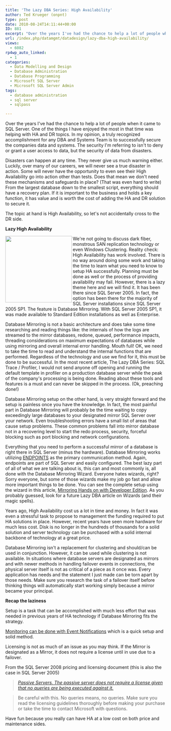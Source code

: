 ```yaml
---
title: 'The Lazy DBA Series: High Availability'
author: Ted Krueger (onpnt)
type: post
date: 2010-08-24T14:11:44+00:00
ID: 881
excerpt: "Over the years I've had the chance to help a lot of people when it came to SQL Server. One of the things I have enjoyed the most in that time was helping with HA and DR topics. In my opinion, a truly recognized accomplishment for any DBA and Systems Team is to successfully secure the companies data and systems. The security I'm referring to isn't to deny or grant a user access to data, but the security of data from disasters.Disasters can happen at any time. They never give us much warning either. Luckily, over many of our careers, we will never see a true disaster in action. Some will never have the opportunity to even see their High Availability go into action other than tests. Does that mean we don't need these mechanisms and safeguards in place? (That was even hard to write) From the largest database down to the smallest script, everything should have a recovery plan. If it is important to the business and holds a key function, it has value and is worth the cost of adding the HA and DR solution to secure it.The topic at hand is High Availability, so let's not accidentally cross to the DR side."
url: /index.php/datamgmt/datadesign/lazy-dba-high-availability/
views:
  - 6082
rp4wp_auto_linked:
  - 1
categories:
  - Data Modelling and Design
  - Database Administration
  - Database Programming
  - Microsoft SQL Server
  - Microsoft SQL Server Admin
tags:
  - database administration
  - sql server
  - sqlpass

---
```

Over the years I've had the chance to help a lot of people when it came to SQL Server. One of the things I have enjoyed the most in that time was helping with HA and DR topics. In my opinion, a truly recognized accomplishment for any DBA and Systems Team is to successfully secure the companies data and systems. The security I'm referring to isn't to deny or grant a user access to data, but the security of data from disasters.

Disasters can happen at any time. They never give us much warning either. Luckily, over many of our careers, we will never see a true disaster in action. Some will never have the opportunity to even see their High Availability go into action other than tests. Does that mean we don't need these mechanisms and safeguards in place? (That was even hard to write) From the largest database down to the smallest script, everything should have a recovery plan. If it is important to the business and holds a key function, it has value and is worth the cost of adding the HA and DR solution to secure it.

The topic at hand is High Availability, so let's not accidentally cross to the DR side.

**Lazy High Availability**

<div class="image_block">
  <img src="/wp-content/uploads/blogs/DataMgmt/lazydba2.gif" alt="" title="" width="209" height="209" align="left" />
</div>

We're not going to discuss dark fiber, monstrous SAN replication technology or even Windows Clustering. Reality check: High Availability has work involved. There is no way around doing some work and taking the time to learn what you need to know to setup HA successfully. Planning must be done as well or the process of providing availability may fail. However, there is a lazy theme here and we will find it. It has been there since SQL Server 2005. In fact, the option has been there for the majority of SQL Server installations since SQL Server 2005 SP1. The feature is Database Mirroring. With SQL Server 2005 SP1, it was made available to Standard Edition installations as well as Enterprise.

Database Mirroring is not a basic architecture and does take some time researching and reading things like: the internals of how the logs are streamed to the mirror databases, redone, queued, performance impacts, threading considerations on maximum expectations of databases while using mirroring and overall internal error handling. Mouth full! OK, we need to take the time to read and understand the internal functions that are performed. Regardless of the technology and use we find for it, this must be done to be successful. In the most recent article, The Lazy DBA Series: SQL Trace / Profiler, I would not send anyone off opening and running the default template in profiler on a production database server while the peak of the company's processing is being done. Reading about these tools and features is a must and can never be skipped in the process. (Ok, preaching done!)

Database Mirroring setup on the other hand, is very straight forward and the setup is painless once you have the knowledge. In fact, the most painful part in Database Mirroring will probably be the time waiting to copy exceedingly large databases to your designated mirror SQL Server over your network. Even troubleshooting errors have a small list of areas that cause setup problems. These common problems fall into mirror database not in a recovering level to start the redo process, security, forceful blocking such as port blocking and network configurations.

Everything that you need to perform a successful mirror of a database is right there in SQL Server (minus the hardware). Database Mirroring works utilizing [ENDPOINTS][1] as the primary communication method. Again, endpoints are part of SQL Server and easily configured. The best lazy part of all of what we are talking about is, this can and most commonly is, all done with the Database Mirroring Wizard. Everyone hates wizards, right? Sorry everyone, but some of those wizards make my job go fast and allow more important things to be done. You can see the complete setup using the wizard in this article, [Mirroring Hands on with Developer Edition][2]. As you probably guessed, look for a future Lazy DBA article on Wizards (and their magic spells).

Years ago, High Availability cost us a lot in time and money. In fact it was even a stressful task to propose to management the funding required to put HA solutions in place. However, recent years have seen more hardware for much less cost. Disk is no longer in the hundreds of thousands for a solid solution and server technology can be purchased with a solid internal backbone of technology at a great price.

Database Mirroring isn't a replacement for clustering and should/can be used in conjunction. However, it can be used while clustering is not available. In situations where database servers are designated as mirrors and with newer methods in handling failover events in connections, the physical server itself is not as critical of a piece as it once was. Every application has needs and the statement I just made can be torn apart by those needs. Make sure you research the task of a failover itself before thinking things will automatically start working simply because a mirror became your principal.

**Recap the laziness**

Setup is a task that can be accomplished with much less effort that was needed in previous years of HA technology if Database Mirroring fits the strategy.

[Monitoring can be done with Event Notifications][3] which is a quick setup and solid method.

Licensing is not as much of an issue as you may think. If the Mirror is designated as a Mirror, it does not require a license until in use due to a failover.
  
From the SQL Server 2008 pricing and licensing document (this is also the case in SQL Server 2005) 

> _[Passive Servers. The passive server does not require a license given that no queries are being executed against it.][4]_ 

> Be careful with this. No queries means, no queries. Make sure you read the licensing guidelines thoroughly before making your purchase or take the time to contact Microsoft with questions.

Have fun because you really can have HA at a low cost on both price and maintenance sides.

 [1]: http://msdn.microsoft.com/en-us/library/ms179511.aspx
 [2]: /index.php/DataMgmt/DBAdmin/sql-server-2008-mirroring-setup
 [3]: /index.php/DataMgmt/DBAdmin/how-to-monitor-database-mirroring
 [4]: http://download.microsoft.com/.../2008%20SQL%20Licensing%20overview%20final.docx